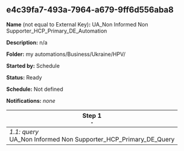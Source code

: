 ## e4c39fa7-493a-7964-a679-9ff6d556aba8

**Name** (not equal to External Key)**:** UA_Non Informed Non Supporter_HCP_Primary_DE_Automation

**Description:** n/a

**Folder:** my automations/Business/Ukraine/HPV/

**Started by:** Schedule

**Status:** Ready

**Schedule:** Not defined

**Notifications:** _none_


| Step 1<br>_<small>-</small>_ |
| --- |
| _1.1: query_<br>UA_Non Informed Non Supporter_HCP_Primary_DE_Query |

